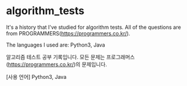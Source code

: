 # algorithm_tests
It's a history that I've studied for algorithm tests.
All of the questions are from PROGRAMMERS(https://programmers.co.kr/).

The languages I used are:
    Python3,
    Java
    
알고리즘 테스트 공부 기록입니다.
모든 문제는 프로그래머스(https://programmers.co.kr/)의 문제입니다.

\[사용 언어\]
    Python3,
    Java
